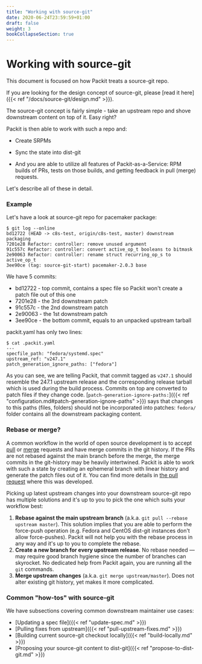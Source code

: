 ```yaml
---
title: "Working with source-git"
date: 2020-06-24T23:59:59+01:00
draft: false
weight: 3
bookCollapseSection: true
---
```


# Working with source-git

This document is focused on how Packit treats a source-git repo.

If you are looking for the design concept of source-git, please [read it
here]({{< ref "/docs/source-git/design.md" >}}).

The source-git concept is fairly simple - take an upstream repo and
shove downstream content on top of it. Easy right?

Packit is then able to work with such a repo and:

* Create SRPMs

* Sync the state into dist-git

* And you are able to utilize all features of Packit-as-a-Service: RPM builds
  of PRs, tests on those builds, and getting feedback in pull (merge) requests.

Let's describe all of these in detail.

### Example

Let's have a look at source-git repo for pacemaker package:

    $ git log --online
    bd12722 (HEAD -> c8s-test, origin/c8s-test, master) downstream packaging
    7201e28 Refactor: controller: remove unused argument
    91c557c Refactor: controller: convert active_op_t booleans to bitmask
    2e90063 Refactor: controller: rename struct recurring_op_s to active_op_t
    3ee90ce (tag: source-git-start) pacemaker-2.0.3 base

We have 5 commits:
* bd12722 - top commit, contains a spec file so Packit won't create a patch file out of this one
* 7201e28 - the 3rd downstream patch
* 91c557c - the 2nd downstream patch
* 2e90063 - the 1st downstream patch
* 3ee90ce - the bottom commit, equals to an unpacked upstream tarball

packit.yaml has only two lines:

    $ cat .packit.yaml
    ---
    specfile_path: "fedora/systemd.spec"
    upstream_ref: "v247.1"
    patch_generation_ignore_paths: ["fedora"]

As you can see, we are telling Packit, that commit tagged as `v247.1` should
resemble the 247.1 upstream release and the corresponding release tarball which
is used during the build process. Commits on top are converted to patch files
if they change code. [`patch-generation-ignore-paths:`]({{< ref
"configuration.md#patch-generation-ignore-paths" >}}) says that changes to this
paths (files, folders) should not be incorporated into patches: `fedora/`
folder contains all the downstream packaging content.


### Rebase or merge?

A common workflow in the world of open source development is to accept
[pull](https://guides.github.com/introduction/flow/) or
[merge](https://docs.gitlab.com/ee/development/contributing/merge_request_workflow.html)
requests and have merge commits in the git history. If the PRs are not rebased
against the main branch before the merge, the merge commits in the git-history
may be heavily intertwined. Packit is able to work with such a state by
creating an ephemeral branch with linear history and generate the patch files
out of it. You can find more details in [the pull
request](https://github.com/packit/packit/pull/766) where this was developed.

Picking up latest upstream changes into your downstream source-git repo has
multiple solutions and it's up to you to pick the one which suits your workflow
best:

1. **Rebase against the main upstream branch** (a.k.a. `git pull --rebase
   upstream master`). This solution implies that you are able to perform the
   force-push operation (e.g. Fedora and CentOS dist-git instances don't allow
   force-pushes). Packit will not help you with the rebase process in any way
   and it's up to you to complete the rebase.
2. **Create a new branch for every upstream release**. No rebase needed — may
   require good branch hygiene since the number of branches can skyrocket. No
   dedicated help from Packit again, you are running all the `git` commands.
3. **Merge upstream changes** (a.k.a. `git merge upstream/master`). Does not
   alter existing git history, yet makes it more complicated.


### Common "how-tos" with source-git

We have subsections covering common downstream maintainer use cases:
* [Updating a spec file]({{< ref "update-spec.md" >}})
* [Pulling fixes from upstream]({{< ref "pull-upstream-fixes.md" >}})
* [Building current source-git checkout locally]({{< ref "build-locally.md" >}})
* [Proposing your source-git content to dist-git]({{< ref "propose-to-dist-git.md" >}})

